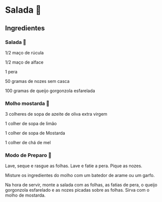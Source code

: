 # Salada :green_salad:

## Ingredientes



### Salada :pear:

1/2 maço de rúcula

1/2 maço de alface

1 pera

50 gramas de nozes sem casca

100 gramas de queijo gorgonzola esfarelada



### Molho mostarda :honey_pot:

3 colheres de sopa de azeite de oliva extra virgem

1 colher de sopa de limão

1 colher de sopa de Mostarda 

1 colher de chá de mel



### Modo de Preparo :leaves:

Lave, seque e rasgue as folhas. Lave e fatie a pera. Pique as nozes.

Misture os ingredientes do molho com um batedor de arame ou um garfo.

Na hora de servir, monte a salada com as folhas, as fatias de pera, o queijo gorgonzola esfarelado e as nozes picadas sobre as folhas. Sirva com o molho de mostarda.







 

